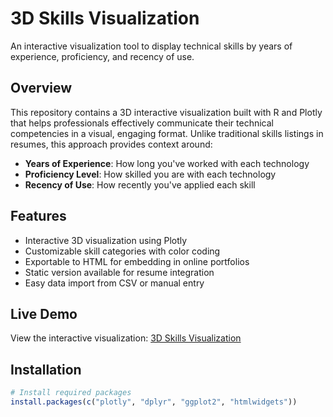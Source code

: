# 3D Skills Visualization

An interactive visualization tool to display technical skills by years of experience, proficiency, and recency of use.

## Overview

This repository contains a 3D interactive visualization built with R and Plotly that helps professionals effectively communicate their technical competencies in a visual, engaging format. Unlike traditional skills listings in resumes, this approach provides context around:

- **Years of Experience**: How long you've worked with each technology
- **Proficiency Level**: How skilled you are with each technology
- **Recency of Use**: How recently you've applied each skill

## Features

- Interactive 3D visualization using Plotly
- Customizable skill categories with color coding
- Exportable to HTML for embedding in online portfolios
- Static version available for resume integration
- Easy data import from CSV or manual entry

## Live Demo

View the interactive visualization: [3D Skills Visualization](https://redndgreen8.github.io)

## Installation

```r
# Install required packages
install.packages(c("plotly", "dplyr", "ggplot2", "htmlwidgets"))
